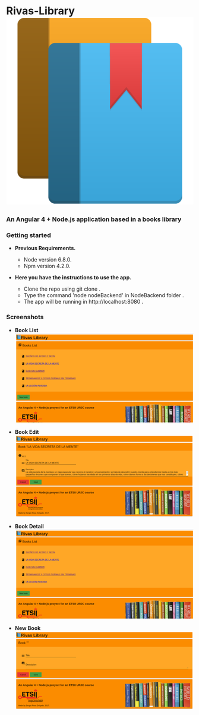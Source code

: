 # Rivas-Library ![RIVAS LIBRARY LOGO](screenshots/book.png)

### An Angular 4 + Node.js application based in a books library

### Getting started
* __Previous Requirements.__   
  * Node version 6.8.0.
  * Npm version 4.2.0.

* __Here you have the instructions to use the app.__   
  * Clone the repo using git clone .
  * Type the command 'node nodeBackend' in NodeBackend folder .
  * The app will be running in http://localhost:8080 .


### Screenshots
* __Book List__
    ![Classes diagram](screenshots/Booklist.png)

* __Book Edit__
    ![Classes diagram](screenshots/BookEdit.png)

* __Book Detail__
    ![Classes diagram](screenshots/Booklist.png)

* __New Book__
    ![Classes diagram](screenshots/NewBook.png)

